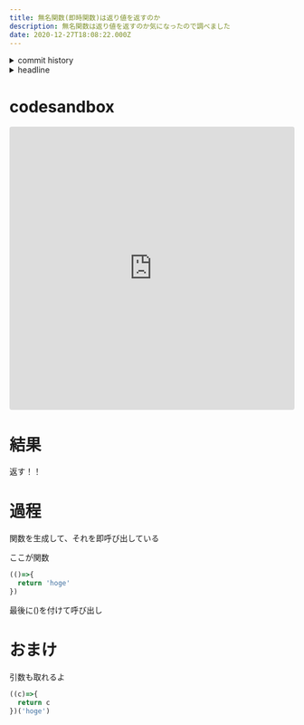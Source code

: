```yaml
---
title: 無名関数(即時関数)は返り値を返すのか
description: 無名関数は返り値を返すのか気になったので調べました
date: 2020-12-27T18:08:22.000Z
---
```

<!-- history area start -->
<details><summary>commit history</summary><div><ol>

</ol></div></details>
<!-- history area end -->
<!-- toc area start -->
<details><summary>headline</summary><div>

<!-- toc -->

- [codesandbox](#codesandbox)
- [結果](#%E7%B5%90%E6%9E%9C)
- [過程](#%E9%81%8E%E7%A8%8B)
- [おまけ](#%E3%81%8A%E3%81%BE%E3%81%91)

<!-- tocstop -->

</div></details>

<!-- toc area end -->

# codesandbox
<iframe src="https://codesandbox.io/embed/anonymous-function-ojz23?fontsize=14&hidenavigation=1&theme=dark"
     style="width:100%; height:500px; border:0; border-radius: 4px; overflow:hidden;"
     title="anonymous function"
     allow="accelerometer; ambient-light-sensor; camera; encrypted-media; geolocation; gyroscope; hid; microphone; midi; payment; usb; vr; xr-spatial-tracking"
     sandbox="allow-forms allow-modals allow-popups allow-presentation allow-same-origin allow-scripts"
   ></iframe>

# 結果
返す！！

# 過程
関数を生成して、それを即呼び出している

ここが関数

```javascript
(()=>{
  return 'hoge'
})
```

最後に()を付けて呼び出し

# おまけ

引数も取れるよ

```javascript
((c)=>{
  return c
})('hoge')
```

